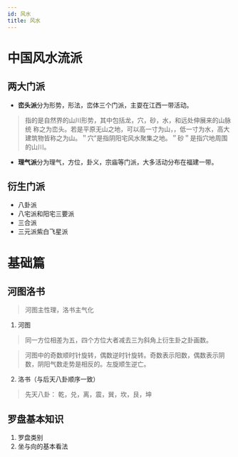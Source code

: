 ```yaml
---
id: 风水
title: 风水
---
```


# 中国风水流派
## 两大门派
+ **峦头派**分为形势，形法，峦体三个门派，主耍在江西一带活动。

> 指的是自然界的山川形势，其中包括龙，穴，砂，水，和远处伸展来的山脉统 称之为峦头。若是平原无山之地，可以高一寸为山，，低一寸为水，高大建筑物皆称之为山。＂穴”是指阴阳宅风水聚集之地。＂砂＂是指穴地周围的山川。

+ **理气派**分为理气，方位，卦义，宗庙等门派，大多活动分布在福建一带。

## 衍生门派

+ 八卦派
+ 八宅派和阳宅三要派
+ 三合派
+ 三元派紫白飞星派

# 基础篇
## 河图洛书
> 河图主性理，洛书主气化

1. 河图

> 同一方位相差为五，四个方位大者减去三为斜角上衍生卦之卦画数。

> 河图中的奇数顺时针旋转，偶数逆时针旋转。奇数表示阳数，偶数表示阴数，阴阳气数走势是相反的。左旋顺生逆亡。


2. 洛书（与后天八卦顺序一致）
> 先天八卦： 乾，兑，离，震，巽，坎，艮，坤

## 罗盘基本知识
1. 罗盘类别
2. 坐与向的基本看法

